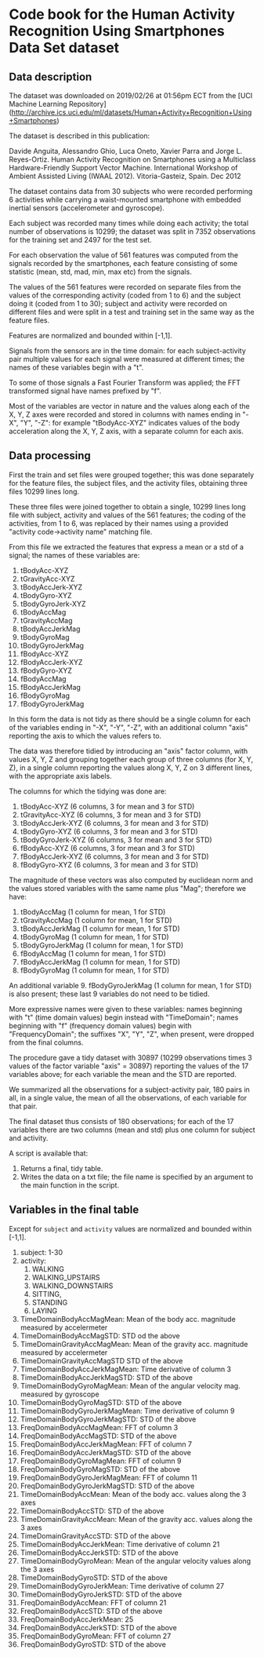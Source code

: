 # Code book for the **Human Activity Recognition Using Smartphones Data Set** dataset

## Data description

The dataset was downloaded on 2019/02/26 at 01:56pm ECT from the
[UCI Machine Learning Repository]
(http://archive.ics.uci.edu/ml/datasets/Human+Activity+Recognition+Using+Smartphones)

The dataset is described in this publication:

Davide Anguita, Alessandro Ghio, Luca Oneto, Xavier Parra and
Jorge L. Reyes-Ortiz.
Human Activity Recognition on Smartphones using a Multiclass
Hardware-Friendly Support Vector Machine.
International Workshop of Ambient Assisted Living (IWAAL 2012).
Vitoria-Gasteiz, Spain. Dec 2012

The dataset contains data from 30 subjects who were recorded performing
6 activities while carrying a waist-mounted smartphone with embedded
inertial sensors (accelerometer and gyroscope).

Each subject was recorded many times while doing each activity; the
total number of observations is 10299; the dataset was split in 7352
observations for the training set and 2497 for the test set.

For each observation the value of 561 features was computed from the signals
recorded by the smartphones, each feature consisting of some statistic
(mean, std, mad, min, max etc) from the signals.

The values of the 561 features were recorded on separate files from the
values of the corresponding activity (coded from 1 to 6) and the subject
doing it (coded from 1 to 30); subject and activity were recorded on
different files and were split in a test and training set in the same
way as the feature files.

Features are normalized and bounded within [-1,1].

Signals from the sensors are in the time domain: for each subject-activity
pair multiple values for each signal were measured at different times;
the names of these variables begin with a "t".

To some of those signals a Fast Fourier Transform was applied;
the FFT transformed signal have names prefixed by "f".

Most of the variables are vector in nature and the values along each of the
X, Y, Z axes were recorded and stored in columns with names ending in
"-X", "Y", "-Z": for example "tBodyAcc-XYZ" indicates values of the
body acceleration along the X, Y, Z axis, with a separate column
for each axis.

## Data processing

First the train and set files were grouped together; this was done
separately  for the feature files, the subject files, and the activity
files, obtaining three files 10299 lines long.

These three files were joined together to obtain a single, 10299 lines
long file with subject, activity and values of the 561 features; the
coding of the activities, from 1 to 6, was replaced by their names
using a provided "activity code->activity name" matching file.   

From this file we extracted the features that express a mean or a std
of a signal; the names of these variables are:

1. tBodyAcc-XYZ
2. tGravityAcc-XYZ
3. tBodyAccJerk-XYZ
4. tBodyGyro-XYZ
5. tBodyGyroJerk-XYZ
6. tBodyAccMag
7. tGravityAccMag
8. tBodyAccJerkMag
9. tBodyGyroMag
10. tBodyGyroJerkMag
11. fBodyAcc-XYZ
12. fBodyAccJerk-XYZ
13. fBodyGyro-XYZ
14. fBodyAccMag
15. fBodyAccJerkMag
16. fBodyGyroMag
17. fBodyGyroJerkMag

In this form the data is not tidy as there should be a single column for
each of the variables ending in "-X", "-Y", "-Z", with an additional column
"axis" reporting the axis to which the values refers to.

The data was therefore tidied by introducing an "axis" factor column,
with values X, Y, Z and grouping together each group of
three columns (for X, Y, Z), in a single column reporting the values
along X, Y, Z on 3 different lines, with the appropriate axis labels.

The columns for which the tidying was done are:

1. tBodyAcc-XYZ (6 columns, 3 for mean and 3 for STD)
2. tGravityAcc-XYZ (6 columns, 3 for mean and 3 for STD)
3. tBodyAccJerk-XYZ (6 columns, 3 for mean and 3 for STD)
4. tBodyGyro-XYZ (6 columns, 3 for mean and 3 for STD)
5. tBodyGyroJerk-XYZ (6 columns, 3 for mean and 3 for STD)
6. fBodyAcc-XYZ (6 columns, 3 for mean and 3 for STD)
7. fBodyAccJerk-XYZ (6 columns, 3 for mean and 3 for STD)
8. fBodyGyro-XYZ (6 columns, 3 for mean and 3 for STD)

The magnitude of these vectors was also computed by euclidean norm and the
values stored variables with the same name plus "Mag"; therefore we have:

1. tBodyAccMag (1 column for mean, 1 for STD)
2. tGravityAccMag (1 column for mean, 1 for STD)
3. tBodyAccJerkMag (1 column for mean, 1 for STD)
4. tBodyGyroMag (1 column for mean, 1 for STD)
5. tBodyGyroJerkMag (1 column for mean, 1 for STD)
6. fBodyAccMag (1 column for mean, 1 for STD)
7. fBodyAccJerkMag (1 column for mean, 1 for STD)
8. fBodyGyroMag (1 column for mean, 1 for STD)

An additional variable
9. fBodyGyroJerkMag (1 column for mean, 1 for STD)
is also present; these last 9 variables do not need to be tidied.

More expressive names were given to these variables: names beginning with
"t" (time domain values) begin instead with "TimeDomain"; names beginning
with "f" (frequency domain values) begin with "FrequencyDomain"; the
suffixes "X", "Y", "Z", when present, were dropped from the final columns.

The procedure gave a tidy dataset with 30897 (10299 observations times
3 values of the factor variable "axis" = 30897) reporting the values of
the 17 variables above; for each variable the mean and the STD are reported.

We summarized all the observations for a subject-activity pair,
180 pairs in all, in a single value, the mean of all the observations,
of each variable for that pair.

The final dataset thus consists of 180 observations; for each of the 17
variables there are two columns (mean and std) plus one column for subject
and activity.

A script is available that:

1. Returns a final, tidy table.
2. Writes the data on a txt file; the file name is specified by an argument
to the main function in the script. 

## Variables in the final table

Except for `subject` and `activity` values are normalized and bounded
within [-1,1].

1. subject: 1-30
2. activity:
	1. WALKING
	2. WALKING_UPSTAIRS
	3. WALKING_DOWNSTAIRS
	4. SITTING,
	5. STANDING
	6. LAYING
3. TimeDomainBodyAccMagMean: Mean of the body acc. magnitude measured by accelermeter
4. TimeDomainBodyAccMagSTD: STD od the above
5. TimeDomainGravityAccMagMean: Mean of the gravity acc. magnitude measured by accelermeter
6. TimeDomainGravityAccMagSTD STD of the above
7. TimeDomainBodyAccJerkMagMean: Time derivative of column 3
8. TimeDomainBodyAccJerkMagSTD: STD of the above
9. TimeDomainBodyGyroMagMean: Mean of the angular velocity mag. measured by gyroscope
10. TimeDomainBodyGyroMagSTD: STD of the above
11. TimeDomainBodyGyroJerkMagMean: Time derivative of column 9
12. TimeDomainBodyGyroJerkMagSTD: STD of the above
13. FreqDomainBodyAccMagMean: FFT of column 3
14. FreqDomainBodyAccMagSTD: STD of the above
15. FreqDomainBodyAccJerkMagMean: FFT of column 7
16. FreqDomainBodyAccJerkMagSTD: STD of the above
17. FreqDomainBodyGyroMagMean: FFT of column 9
18. FreqDomainBodyGyroMagSTD: STD of the above
19. FreqDomainBodyGyroJerkMagMean: FFT of column 11
20. FreqDomainBodyGyroJerkMagSTD: STD of the above
21. TimeDomainBodyAccMean: Mean of the body acc. values along the 3 axes
22. TimeDomainBodyAccSTD: STD of the above
23. TimeDomainGravityAccMean: Mean of the gravity acc. values along the 3 axes 
24. TimeDomainGravityAccSTD: STD of the above
25. TimeDomainBodyAccJerkMean: Time derivative of column 21
26. TimeDomainBodyAccJerkSTD: STD of the above
27. TimeDomainBodyGyroMean: Mean of the angular velocity values along the 3 axes
28. TimeDomainBodyGyroSTD: STD of the above
29. TimeDomainBodyGyroJerkMean: Time derivative of column 27
30. TimeDomainBodyGyroJerkSTD: STD of the above
31. FreqDomainBodyAccMean: FFT of column 21
32. FreqDomainBodyAccSTD: STD of the above
33. FreqDomainBodyAccJerkMean: 25
34. FreqDomainBodyAccJerkSTD: STD of the above
35. FreqDomainBodyGyroMean: FFT of column 27
36. FreqDomainBodyGyroSTD: STD of the above
